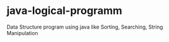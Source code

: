 # java-logical-programm
Data Structure program using java like Sorting, Searching, String Manipulation
